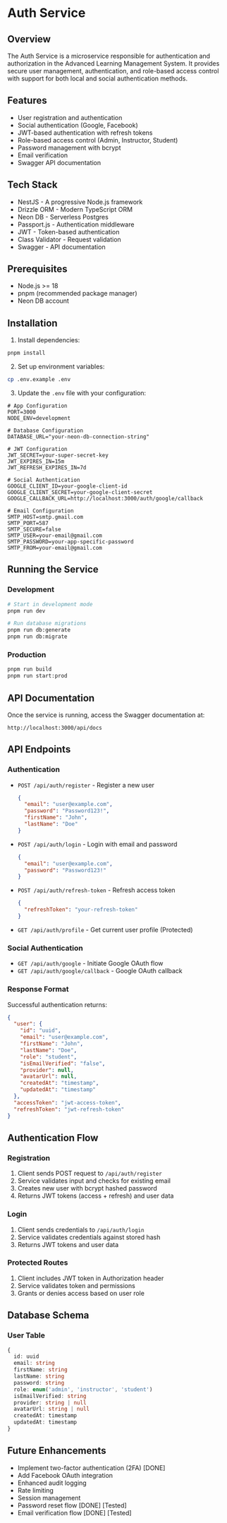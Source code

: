 # Auth Service

## Overview

The Auth Service is a microservice responsible for authentication and authorization in the Advanced Learning Management System. It provides secure user management, authentication, and role-based access control with support for both local and social authentication methods.

## Features

- User registration and authentication
- Social authentication (Google, Facebook)
- JWT-based authentication with refresh tokens
- Role-based access control (Admin, Instructor, Student)
- Password management with bcrypt
- Email verification
- Swagger API documentation

## Tech Stack

- NestJS - A progressive Node.js framework
- Drizzle ORM - Modern TypeScript ORM
- Neon DB - Serverless Postgres
- Passport.js - Authentication middleware
- JWT - Token-based authentication
- Class Validator - Request validation
- Swagger - API documentation

## Prerequisites

- Node.js >= 18
- pnpm (recommended package manager)
- Neon DB account

## Installation

1. Install dependencies:

```bash
pnpm install
```

2. Set up environment variables:

```bash
cp .env.example .env
```

3. Update the `.env` file with your configuration:

```env
# App Configuration
PORT=3000
NODE_ENV=development

# Database Configuration
DATABASE_URL="your-neon-db-connection-string"

# JWT Configuration
JWT_SECRET=your-super-secret-key
JWT_EXPIRES_IN=15m
JWT_REFRESH_EXPIRES_IN=7d

# Social Authentication
GOOGLE_CLIENT_ID=your-google-client-id
GOOGLE_CLIENT_SECRET=your-google-client-secret
GOOGLE_CALLBACK_URL=http://localhost:3000/auth/google/callback

# Email Configuration
SMTP_HOST=smtp.gmail.com
SMTP_PORT=587
SMTP_SECURE=false
SMTP_USER=your-email@gmail.com
SMTP_PASSWORD=your-app-specific-password
SMTP_FROM=your-email@gmail.com
```

## Running the Service

### Development

```bash
# Start in development mode
pnpm run dev

# Run database migrations
pnpm run db:generate
pnpm run db:migrate
```

### Production

```bash
pnpm run build
pnpm run start:prod
```

## API Documentation

Once the service is running, access the Swagger documentation at:

```
http://localhost:3000/api/docs
```

## API Endpoints

### Authentication

- `POST /api/auth/register` - Register a new user

  ```json
  {
    "email": "user@example.com",
    "password": "Password123!",
    "firstName": "John",
    "lastName": "Doe"
  }
  ```

- `POST /api/auth/login` - Login with email and password

  ```json
  {
    "email": "user@example.com",
    "password": "Password123!"
  }
  ```

- `POST /api/auth/refresh-token` - Refresh access token

  ```json
  {
    "refreshToken": "your-refresh-token"
  }
  ```

- `GET /api/auth/profile` - Get current user profile (Protected)

### Social Authentication

- `GET /api/auth/google` - Initiate Google OAuth flow
- `GET /api/auth/google/callback` - Google OAuth callback

### Response Format

Successful authentication returns:

```json
{
  "user": {
    "id": "uuid",
    "email": "user@example.com",
    "firstName": "John",
    "lastName": "Doe",
    "role": "student",
    "isEmailVerified": "false",
    "provider": null,
    "avatarUrl": null,
    "createdAt": "timestamp",
    "updatedAt": "timestamp"
  },
  "accessToken": "jwt-access-token",
  "refreshToken": "jwt-refresh-token"
}
```

## Authentication Flow

### Registration

1. Client sends POST request to `/api/auth/register`
2. Service validates input and checks for existing email
3. Creates new user with bcrypt hashed password
4. Returns JWT tokens (access + refresh) and user data

### Login

1. Client sends credentials to `/api/auth/login`
2. Service validates credentials against stored hash
3. Returns JWT tokens and user data

### Protected Routes

1. Client includes JWT token in Authorization header
2. Service validates token and permissions
3. Grants or denies access based on user role

## Database Schema

### User Table

```typescript
{
  id: uuid
  email: string
  firstName: string
  lastName: string
  password: string
  role: enum('admin', 'instructor', 'student')
  isEmailVerified: string
  provider: string | null
  avatarUrl: string | null
  createdAt: timestamp
  updatedAt: timestamp
}
```

## Future Enhancements

- Implement two-factor authentication (2FA) [DONE]
- Add Facebook OAuth integration
- Enhanced audit logging
- Rate limiting
- Session management
- Password reset flow [DONE] [Tested]
- Email verification flow [DONE] [Tested]
